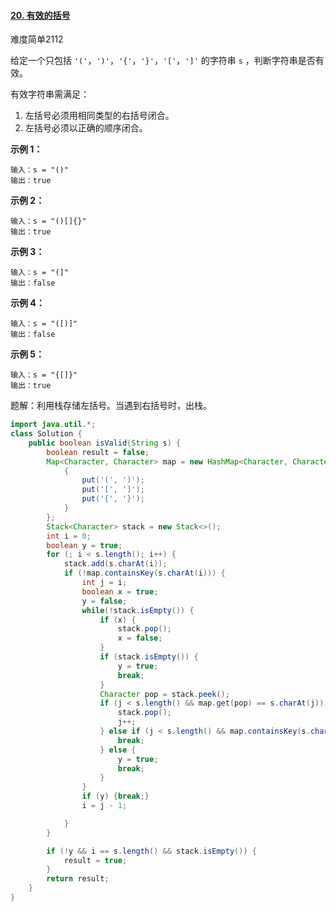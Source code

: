 #### [20. 有效的括号](https://leetcode-cn.com/problems/valid-parentheses/)

难度简单2112

给定一个只包括 `'('`，`')'`，`'{'`，`'}'`，`'['`，`']'` 的字符串 `s` ，判断字符串是否有效。

有效字符串需满足：

1. 左括号必须用相同类型的右括号闭合。
2. 左括号必须以正确的顺序闭合。

 

**示例 1：**

```
输入：s = "()"
输出：true
```

**示例 2：**

```
输入：s = "()[]{}"
输出：true
```

**示例 3：**

```
输入：s = "(]"
输出：false
```

**示例 4：**

```
输入：s = "([)]"
输出：false
```

**示例 5：**

```
输入：s = "{[]}"
输出：true
```

题解：利用栈存储左括号。当遇到右括号时，出栈。

```java
import java.util.*;
class Solution {
    public boolean isValid(String s) {
        boolean result = false;
        Map<Character, Character> map = new HashMap<Character, Character>(){
            {
                put('(', ')');
                put('[', ']');
                put('{', '}');
            }
        };
        Stack<Character> stack = new Stack<>();
        int i = 0;
        boolean y = true;
        for (; i < s.length(); i++) {
            stack.add(s.charAt(i));
            if (!map.containsKey(s.charAt(i))) {
                int j = i;
                boolean x = true;
                y = false;
                while(!stack.isEmpty()) {
                    if (x) {
                        stack.pop();
                        x = false;
                    }
                    if (stack.isEmpty()) {
                        y = true;
                        break;
                    }
                    Character pop = stack.peek();
                    if (j < s.length() && map.get(pop) == s.charAt(j)) {
                        stack.pop();
                        j++;
                    } else if (j < s.length() && map.containsKey(s.charAt(j))){
                        break;
                    } else {
                        y = true;
                        break;
                    }
                }
                if (y) {break;}
                i = j - 1;

            }
        }

        if (!y && i == s.length() && stack.isEmpty()) {
            result = true;
        }
        return result;
    }
}
```


